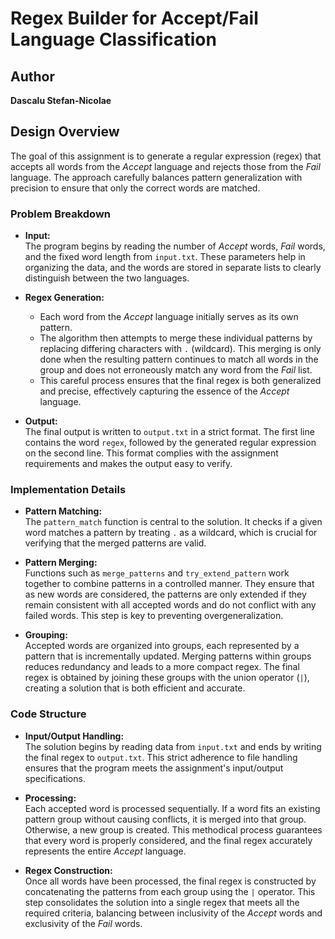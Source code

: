 # Regex Builder for Accept/Fail Language Classification

## Author
**Dascalu Stefan-Nicolae**

## Design Overview

The goal of this assignment is to generate a regular expression (regex) that accepts all words from the *Accept* language and rejects those from the *Fail* language. The approach carefully balances pattern generalization with precision to ensure that only the correct words are matched.

### Problem Breakdown
- **Input:**  
  The program begins by reading the number of *Accept* words, *Fail* words, and the fixed word length from `input.txt`. These parameters help in organizing the data, and the words are stored in separate lists to clearly distinguish between the two languages.

- **Regex Generation:**  
  - Each word from the *Accept* language initially serves as its own pattern.  
  - The algorithm then attempts to merge these individual patterns by replacing differing characters with `.` (wildcard). This merging is only done when the resulting pattern continues to match all words in the group and does not erroneously match any word from the *Fail* list.  
  - This careful process ensures that the final regex is both generalized and precise, effectively capturing the essence of the *Accept* language.

- **Output:**  
  The final output is written to `output.txt` in a strict format. The first line contains the word `regex`, followed by the generated regular expression on the second line. This format complies with the assignment requirements and makes the output easy to verify.

### Implementation Details
- **Pattern Matching:**  
  The `pattern_match` function is central to the solution. It checks if a given word matches a pattern by treating `.` as a wildcard, which is crucial for verifying that the merged patterns are valid.

- **Pattern Merging:**  
  Functions such as `merge_patterns` and `try_extend_pattern` work together to combine patterns in a controlled manner. They ensure that as new words are considered, the patterns are only extended if they remain consistent with all accepted words and do not conflict with any failed words. This step is key to preventing overgeneralization.

- **Grouping:**  
  Accepted words are organized into groups, each represented by a pattern that is incrementally updated. Merging patterns within groups reduces redundancy and leads to a more compact regex. The final regex is obtained by joining these groups with the union operator (`|`), creating a solution that is both efficient and accurate.

### Code Structure
- **Input/Output Handling:**  
  The solution begins by reading data from `input.txt` and ends by writing the final regex to `output.txt`. This strict adherence to file handling ensures that the program meets the assignment's input/output specifications.

- **Processing:**  
  Each accepted word is processed sequentially. If a word fits an existing pattern group without causing conflicts, it is merged into that group. Otherwise, a new group is created. This methodical process guarantees that every word is properly considered, and the final regex accurately represents the entire *Accept* language.

- **Regex Construction:**  
  Once all words have been processed, the final regex is constructed by concatenating the patterns from each group using the `|` operator. This step consolidates the solution into a single regex that meets all the required criteria, balancing between inclusivity of the *Accept* words and exclusivity of the *Fail* words.
